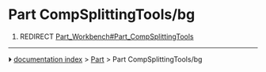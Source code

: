 # Part CompSplittingTools/bg
1.  REDIRECT [Part_Workbench#Part_CompSplittingTools](Part_Workbench#Part_CompSplittingTools.md)



---
⏵ [documentation index](../README.md) > [Part](Part_Workbench.md) > Part CompSplittingTools/bg

